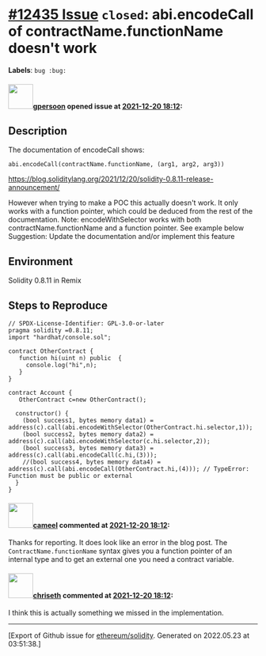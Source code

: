 # [\#12435 Issue](https://github.com/ethereum/solidity/issues/12435) `closed`: abi.encodeCall of contractName.functionName doesn't work
**Labels**: `bug :bug:`


#### <img src="https://avatars.githubusercontent.com/u/5469459?u=e82c610193c2ff51a80bff8f61cda20dda6abecb&v=4" width="50">[gpersoon](https://github.com/gpersoon) opened issue at [2021-12-20 18:12](https://github.com/ethereum/solidity/issues/12435):

## Description
The documentation of encodeCall shows:
```solidity
abi.encodeCall(contractName.functionName, (arg1, arg2, arg3)) 
```
https://blog.soliditylang.org/2021/12/20/solidity-0.8.11-release-announcement/

However when trying to make a POC this actually doesn't work.
It only works with a function pointer, which could be deduced from the rest of the documentation.
Note: encodeWithSelector works with both contractName.functionName and a function pointer.
See example below
Suggestion: Update the documentation and/or implement this feature

## Environment
Solidity 0.8.11 in Remix

## Steps to Reproduce

```solidity
// SPDX-License-Identifier: GPL-3.0-or-later
pragma solidity =0.8.11;
import "hardhat/console.sol";  

contract OtherContract {
   function hi(uint n) public  {
     console.log("hi",n);
   }
}

contract Account {
   OtherContract c=new OtherContract();
   
  constructor() {
    (bool success1, bytes memory data1) = address(c).call(abi.encodeWithSelector(OtherContract.hi.selector,1));
    (bool success2, bytes memory data2) = address(c).call(abi.encodeWithSelector(c.hi.selector,2));
    (bool success3, bytes memory data3) = address(c).call(abi.encodeCall(c.hi,(3)));
    //(bool success4, bytes memory data4) = address(c).call(abi.encodeCall(OtherContract.hi,(4))); // TypeError: Function must be public or external
  }
}
```
 


#### <img src="https://avatars.githubusercontent.com/u/137030?v=4" width="50">[cameel](https://github.com/cameel) commented at [2021-12-20 18:12](https://github.com/ethereum/solidity/issues/12435#issuecomment-998166191):

Thanks for reporting. It does look like an error in the blog post. The `ContractName.functionName` syntax gives you a function pointer of an internal type and to get an external one you need a contract variable.

#### <img src="https://avatars.githubusercontent.com/u/9073706?v=4" width="50">[chriseth](https://github.com/chriseth) commented at [2021-12-20 18:12](https://github.com/ethereum/solidity/issues/12435#issuecomment-998174443):

I think this is actually something we missed in the implementation.


-------------------------------------------------------------------------------



[Export of Github issue for [ethereum/solidity](https://github.com/ethereum/solidity). Generated on 2022.05.23 at 03:51:38.]
